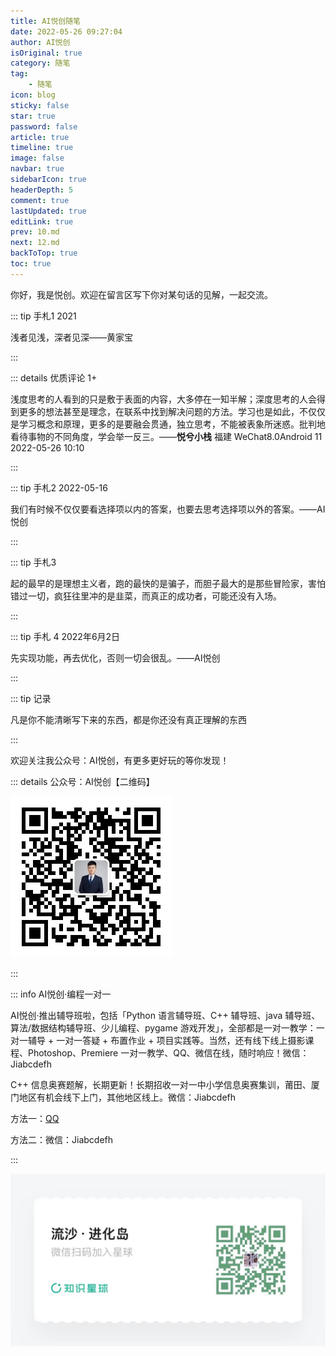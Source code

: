 ```yaml
---
title: AI悦创随笔
date: 2022-05-26 09:27:04
author: AI悦创
isOriginal: true
category: 随笔
tag:
    - 随笔
icon: blog
sticky: false
star: true
password: false
article: true
timeline: true
image: false
navbar: true
sidebarIcon: true
headerDepth: 5
comment: true
lastUpdated: true
editLink: true
prev: 10.md
next: 12.md
backToTop: true
toc: true
---
```


你好，我是悦创。欢迎在留言区写下你对某句话的见解，一起交流。

::: tip 手札1 2021

浅者见浅，深者见深——黄家宝

:::

::: details 优质评论 1+

浅度思考的人看到的只是敷于表面的内容，大多停在一知半解；深度思考的人会得到更多的想法甚至是理念，在联系中找到解决问题的方法。学习也是如此，不仅仅是学习概念和原理，更多的是要融会贯通，独立思考，不能被表象所迷惑。批判地看待事物的不同角度，学会举一反三。——**悦兮小栈** 福建 WeChat8.0Android 11 2022-05-26 10:10

:::

::: tip 手札2 2022-05-16

我们有时候不仅仅要看选择项以内的答案，也要去思考选择项以外的答案。——AI悦创

:::

::: tip 手札3

起的最早的是理想主义者，跑的最快的是骗子，而胆子最大的是那些冒险家，害怕错过一切，疯狂往里冲的是韭菜，而真正的成功者，可能还没有入场。

:::

::: tip 手札 4 2022年6月2日

先实现功能，再去优化，否则一切会很乱。——AI悦创

:::

::: tip 记录

凡是你不能清晰写下来的东西，都是你还没有真正理解的东西

:::

欢迎关注我公众号：AI悦创，有更多更好玩的等你发现！

::: details 公众号：AI悦创【二维码】

![](/gzh.jpg)

:::

::: info AI悦创·编程一对一

AI悦创·推出辅导班啦，包括「Python 语言辅导班、C++ 辅导班、java 辅导班、算法/数据结构辅导班、少儿编程、pygame 游戏开发」，全部都是一对一教学：一对一辅导 + 一对一答疑 + 布置作业 + 项目实践等。当然，还有线下线上摄影课程、Photoshop、Premiere 一对一教学、QQ、微信在线，随时响应！微信：Jiabcdefh

C++ 信息奥赛题解，长期更新！长期招收一对一中小学信息奥赛集训，莆田、厦门地区有机会线下上门，其他地区线上。微信：Jiabcdefh

方法一：[QQ](http://wpa.qq.com/msgrd?v=3&uin=1432803776&site=qq&menu=yes)

方法二：微信：Jiabcdefh

:::

![](/zsxq.jpg)

